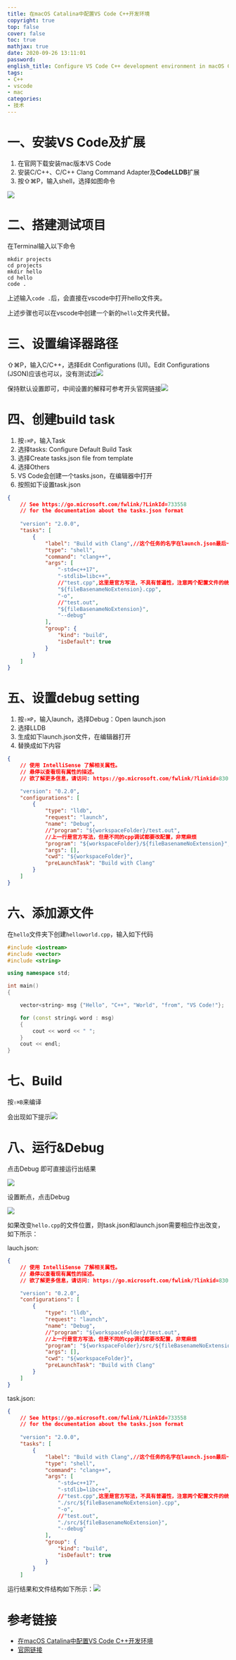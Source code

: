 ```yaml
---
title: 在macOS Catalina中配置VS Code C++开发环境
copyright: true
top: false
cover: false
toc: true
mathjax: true
date: 2020-09-26 13:11:01
password:
english_title: Configure VS Code C++ development environment in macOS Catalina
tags:
- C++
- vscode
- mac
categories:
- 技术
---
```




# 一、安装VS Code及扩展

1. 在官网下载安装mac版本VS Code
2. 安装C/C++、C/C++ Clang Command Adapter及**CodeLLDB**扩展
3. 按⇧⌘P，输入shell，选择如图命令

![](http://image.nysdy.com/20200926121753.png)

# 二、搭建测试项目

在Terminal输入以下命令

```shell
mkdir projects
cd projects
mkdir hello
cd hello
code . 
```

上述输入`code .`后，会直接在vscode中打开hello文件夹。

上述步骤也可以在vscode中创建一个新的`hello`文件夹代替。

# 三、设置编译器路径

⇧⌘P，输入C/C++，选择Edit Configurations (UI)。Edit Configurations (JSON)应该也可以，没有测试过![](http://image.nysdy.com/20200926122158.png)

保持默认设置即可，中间设置的解释可参考开头官网链接![](http://image.nysdy.com/20200926122327.png)

# 四、创建build task

1. 按`⇧⌘P`，输入Task
2. 选择tasks: Configure Default Build Task
3. 选择Create tasks.json file from template
4. 选择Others
5. VS Code会创建一个tasks.json，在编辑器中打开
6. 按照如下设置task.json

```json
{
    // See https://go.microsoft.com/fwlink/?LinkId=733558
    // for the documentation about the tasks.json format
    
    "version": "2.0.0",
    "tasks": [
        {
            "label": "Build with Clang",//这个任务的名字在launch.json最后一项配置
            "type": "shell",
            "command": "clang++",
            "args": [
                "-std=c++17",
                "-stdlib=libc++",
                //"test.cpp",这里是官方写法，不具有普遍性，注意两个配置文件的统一性即可
                "${fileBasenameNoExtension}.cpp",
                "-o",
                //"test.out",
                "${fileBasenameNoExtension}",
                "--debug"
            ],
            "group": {
                "kind": "build",
                "isDefault": true
            }
        }
    ]
}
```



# 五、设置debug setting

1. 按`⇧⌘P`，输入launch，选择Debug：Open launch.json
2. 选择LLDB
3. 生成如下launch.json文件，在编辑器打开
4. 替换成如下内容

```json
{
    // 使用 IntelliSense 了解相关属性。 
    // 悬停以查看现有属性的描述。
    // 欲了解更多信息，请访问: https://go.microsoft.com/fwlink/?linkid=830387

    "version": "0.2.0",
    "configurations": [
        {
            "type": "lldb",
            "request": "launch",
            "name": "Debug",
            //"program": "${workspaceFolder}/test.out",
            //上一行是官方写法，但是不同的cpp调试都要改配置，非常麻烦
            "program": "${workspaceFolder}/${fileBasenameNoExtension}",
            "args": [],
            "cwd": "${workspaceFolder}",
            "preLaunchTask": "Build with Clang"
        }
    ]
}
```

# 六、添加源文件

在`hello`文件夹下创建`helloworld.cpp`，输入如下代码

```cpp
#include <iostream>
#include <vector>
#include <string>

using namespace std;

int main()
{

    vector<string> msg {"Hello", "C++", "World", "from", "VS Code!"};

    for (const string& word : msg)
    {
        cout << word << " ";
    }
    cout << endl;
}
```

# 七、Build

按`⇧⌘B`来编译

会出现如下提示![](http://image.nysdy.com/20200926123016.png)

# 八、运行&Debug

点击Debug  即可直接运行出结果

![](http://image.nysdy.com/20200926123236.png)

设置断点，点击Debug

![](http://image.nysdy.com/20200926130522.png)

如果改变`hello.cpp`的文件位置，则task.json和launch.json需要相应作出改变，如下所示：

lauch.json:

```json
{
    // 使用 IntelliSense 了解相关属性。 
    // 悬停以查看现有属性的描述。
    // 欲了解更多信息，请访问: https://go.microsoft.com/fwlink/?linkid=830387

    "version": "0.2.0",
    "configurations": [
        {
            "type": "lldb",
            "request": "launch",
            "name": "Debug",
            //"program": "${workspaceFolder}/test.out",
            //上一行是官方写法，但是不同的cpp调试都要改配置，非常麻烦
            "program": "${workspaceFolder}/src/${fileBasenameNoExtension}",
            "args": [],
            "cwd": "${workspaceFolder}",
            "preLaunchTask": "Build with Clang"
        }
    ]
}
```

task.json:

```json
{
    // See https://go.microsoft.com/fwlink/?LinkId=733558
    // for the documentation about the tasks.json format
    
    "version": "2.0.0",
    "tasks": [
        {
            "label": "Build with Clang",//这个任务的名字在launch.json最后一项配置
            "type": "shell",
            "command": "clang++",
            "args": [
                "-std=c++17",
                "-stdlib=libc++",
                //"test.cpp",这里是官方写法，不具有普遍性，注意两个配置文件的统一性即可
                "./src/${fileBasenameNoExtension}.cpp",
                "-o",
                //"test.out",
                "./src/${fileBasenameNoExtension}",
                "--debug"
            ],
            "group": {
                "kind": "build",
                "isDefault": true
            }
        }
    ]

```

运行结果和文件结构如下所示：![](http://image.nysdy.com/20200926130948.png)

# 参考链接

- [在macOS Catalina中配置VS Code C++开发环境](https://zhuanlan.zhihu.com/p/100896963)
- [官网链接](https://code.visualstudio.com/docs/cpp/config-clang-mac)